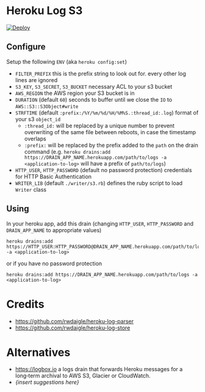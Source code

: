 # Heroku Log S3

[![Deploy](https://www.herokucdn.com/deploy/button.svg)](https://heroku.com/deploy?template=https://github.com/kielikone/heroku-log-s3/tree/master)

## Configure

Setup the following `ENV` (aka `heroku config:set`)

- `FILTER_PREFIX` this is the prefix string to look out for. every other log lines are ignored
- `S3_KEY`, `S3_SECRET`, `S3_BUCKET` necessary ACL to your s3 bucket
- `AWS_REGION` the AWS region your S3 bucket is in
- `DURATION` (default `60`) seconds to buffer until we close the `IO` to `AWS::S3::S3Object#write`
- `STRFTIME` (default `:prefix:/%Y/%m/%d/%H/%M%S.:thread_id:.log`) format of your s3 `object_id`
  - `:thread_id:` will be replaced by a unique number to prevent overwriting of the same file between reboots, in case the timestamp overlaps
  - `:prefix:` will be replaced by the prefix added to the `path` on the drain command (e.g. `heroku drains:add https://DRAIN_APP_NAME.herokuapp.com/path/to/logs -a <application-to-log>` will have a prefix of `path/to/logs`)
- `HTTP_USER`, `HTTP_PASSWORD` (default no password protection) credentials for HTTP Basic Authentication
- `WRITER_LIB` (default `./writer/s3.rb`) defines the ruby script to load `Writer` class

## Using

In your heroku app, add this drain (changing `HTTP_USER`, `HTTP_PASSWORD` and `DRAIN_APP_NAME` to appropriate values)

```
heroku drains:add https://HTTP_USER:HTTP_PASSWORD@DRAIN_APP_NAME.herokuapp.com/path/to/logs -a <application-to-log>
```

or if you have no password protection

```
heroku drains:add https://DRAIN_APP_NAME.herokuapp.com/path/to/logs -a <application-to-log>
```

# Credits

- https://github.com/rwdaigle/heroku-log-parser
- https://github.com/rwdaigle/heroku-log-store

# Alternatives

- https://logbox.io a logs drain that forwards Heroku messages for a long‑term archival to AWS S3, Glacier or CloudWatch.
- _{insert suggestions here}_
